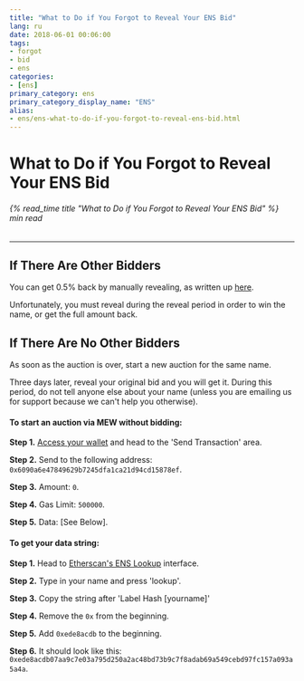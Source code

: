 ```yaml
---
title: "What to Do if You Forgot to Reveal Your ENS Bid"
lang: ru
date: 2018-06-01 00:06:00
tags:
- forgot
- bid
- ens
categories:
- [ens]
primary_category: ens
primary_category_display_name: "ENS"
alias:
- ens/ens-what-to-do-if-you-forgot-to-reveal-ens-bid.html
---
```


# __What to Do if You Forgot to Reveal Your ENS Bid__
###### {% read_time title "What to Do if You Forgot to Reveal Your ENS Bid" %} min read
***

## __If There Are Other Bidders__

You can get 0.5% back by manually revealing, as written up [here][manualReveal].

Unfortunately, you must reveal during the reveal period in order to win the name, or get the full amount back.



## __If There Are No Other Bidders__
As soon as the auction is over, start a new auction for the same name.

Three days later, reveal your original bid and you will get it. During this period, do not tell anyone else about your name (unless you are emailing us for support because we can't help you otherwise).



#### __To start an auction via MEW without bidding:__
**Step 1.** [Access your wallet][accessWallet] and head to the 'Send Transaction' area. 

**Step 2.** Send to the following address: `0x6090a6e47849629b7245dfa1ca21d94cd15878ef`.

**Step 3.** Amount: `0`.

**Step 4.** Gas Limit: `500000`.

**Step 5.** Data: [See Below].



#### __To get your data string:__
**Step 1.** Head to [Etherscan's ENS Lookup][ensLookup] interface. 

**Step 2.** Type in your name and press 'lookup'.

**Step 3.** Copy the string after 'Label Hash [yourname]'

**Step 4.** Remove the `0x` from the beginning.

**Step 5.** Add `0xede8acdb` to the beginning.

**Step 6.** It should look like this:  `0xede8acdb07aa9c7e03a795d250a2ac48bd73b9c7f8adab69a549cebd97fc157a093a5a4a`.

[manualReveal]: /ru/ens/manually-reveal-ens-bid/
[accessWallet]: /ru/getting-started/how-to-access-your-wallet/
[ensLookup]: https://etherscan.io/enslookup?q=yourname.eth